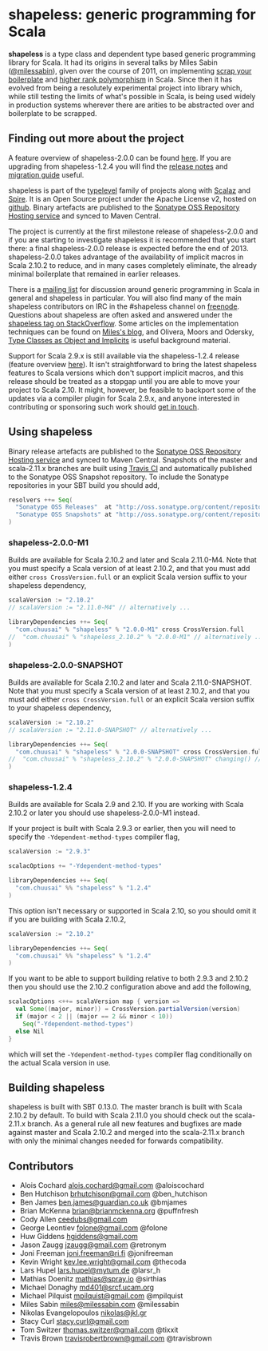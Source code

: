 # shapeless: generic programming for Scala

**shapeless** is a type class and dependent type based generic programming library for Scala. It had its origins in
several talks by Miles Sabin ([@milessabin][milessabin]), given over the course of 2011, on implementing [scrap your
boilerplate][syb] and [higher rank polymorphism][higherrank] in Scala. Since then it has evolved from being a resolutely
experimental project into library which, while still testing the limits of what's possible in Scala, is being used
widely in production systems wherever there are arities to be abstracted over and boilerplate to be scrapped. 

## Finding out more about the project

A feature overview of shapeless-2.0.0 can be found [here][features200m1]. If you are upgrading from shapeless-1.2.4 you
will find the [release notes][relnotes] and [migration guide][migration] useful.

shapeless is part of the [typelevel][] family of projects along with [Scalaz][scalaz] and [Spire][spire]. It is an Open
Source project under the Apache License v2, hosted on [github][source]. Binary artefacts are published to the [Sonatype
OSS Repository Hosting service][sonatype] and synced to Maven Central.

The project is currently at the first milestone release of shapeless-2.0.0 and if you are starting to investigate
shapeless it is recommended that you start there: a final shapeless-2.0.0 release is expected before the end of 2013.
shapeless-2.0.0 takes advantage of the availability of implicit macros in Scala 2.10.2 to reduce, and in many cases
completely eliminate, the already minimal boilerplate that remained in earlier releases.

There is a [mailing list][group] for discussion around generic programming in Scala in general and shapeless in
particular. You will also find many of the main shapeless contributors on IRC in the #shapeless channel on
[freenode][irc]. Questions about shapeless are often asked and answered under the [shapeless tag on StackOverflow][so].
Some articles on the implementation techniques can be found on [Miles's blog][blog], and Olivera, Moors and Odersky,
[Type Classes as Object and Implicits][tcoi] is useful background material.

Support for Scala 2.9.x is still available via the shapeless-1.2.4 release (feature overview [here][features124]). It
isn't straightforward to bring the latest shapeless features to Scala versions which don't support implicit macros, and
this release should be treated as a stopgap until you are able to move your project to Scala 2.10. It might, however, be
feasible to backport some of the updates via a compiler plugin for Scala 2.9.x, and anyone interested in contributing or
sponsoring such work should [get in touch](mailto:miles@milessabin.com).

[features200m1]: https://github.com/milessabin/shapeless/wiki/Feature-overview:-shapeless-2.0.0-M1
[features124]: https://github.com/milessabin/shapeless/wiki/Feature-overview:-shapeless-1.2.4
[relnotes]: https://github.com/milessabin/shapeless/wiki/Release-notes:-shapeless-2.0.0-M1
[migration]: https://github.com/milessabin/shapeless/wiki/Migration-guide:-shapeless-1.2.4-to-2.0.0 
[milessabin]: https://twitter.com/milessabin
[syb]: http://research.microsoft.com/en-us/um/people/simonpj/papers/hmap/
[higherrank]: http://www.cs.rutgers.edu/~ccshan/cs252/usage.pdf
[typelevel]: http://typelevel.org/
[scalaz]: https://github.com/scalaz/scalaz
[spire]: https://github.com/non/spire
[tcoi]: http://ropas.snu.ac.kr/~bruno/papers/TypeClasses.pdf
[source]: https://github.com/milessabin/shapeless
[sonatype]: https://oss.sonatype.org/index.html#nexus-search;quick~shapeless
[wiki]: https://github.com/milessabin/shapeless/wiki
[group]: https://groups.google.com/group/shapeless-dev
[so]: http://stackoverflow.com/questions/tagged/shapeless
[irc]: http://freenode.net/
[blog]: http://www.chuusai.com/blog

## Using shapeless

Binary release artefacts are published to the [Sonatype OSS Repository Hosting service][sonatype] and synced to Maven
Central. Snapshots of the master and scala-2.11.x branches are built using [Travis CI][ci] and automatically published
to the Sonatype OSS Snapshot repository. To include the Sonatype repositories in your SBT build you should add,

```scala
resolvers ++= Seq(
  "Sonatype OSS Releases"  at "http://oss.sonatype.org/content/repositories/releases/",
  "Sonatype OSS Snapshots" at "http://oss.sonatype.org/content/repositories/snapshots/"
)
```

[ci]: https://travis-ci.org/milessabin/shapeless

### shapeless-2.0.0-M1

Builds are available for Scala 2.10.2 and later and Scala 2.11.0-M4. Note that you must specify a Scala version of at
least 2.10.2, and that you must add either `cross CrossVersion.full` or an explicit Scala version suffix to your
shapeless dependency,

```scala
scalaVersion := "2.10.2"
// scalaVersion := "2.11.0-M4" // alternatively ...

libraryDependencies ++= Seq(
  "com.chuusai" % "shapeless" % "2.0.0-M1" cross CrossVersion.full
//  "com.chuusai" % "shapeless_2.10.2" % "2.0.0-M1" // alternatively ...
)
```


### shapeless-2.0.0-SNAPSHOT

Builds are available for Scala 2.10.2 and later and Scala 2.11.0-SNAPSHOT. Note that you must specify a Scala version of
at least 2.10.2, and that you must add either `cross CrossVersion.full` or an explicit Scala version suffix to your
shapeless dependency,

```scala
scalaVersion := "2.10.2"
// scalaVersion := "2.11.0-SNAPSHOT" // alternatively ...

libraryDependencies ++= Seq(
  "com.chuusai" % "shapeless" % "2.0.0-SNAPSHOT" cross CrossVersion.full changing()
//  "com.chuusai" % "shapeless_2.10.2" % "2.0.0-SNAPSHOT" changing() // alternatively ...
)
```

### shapeless-1.2.4

Builds are available for Scala 2.9 and 2.10. If you are working with Scala 2.10.2 or later you should use
shapeless-2.0.0-M1 instead.

If your project is built with Scala 2.9.3 or earlier, then you will need to specify the `-Ydependent-method-types`
compiler flag,

```scala
scalaVersion := "2.9.3"

scalacOptions += "-Ydependent-method-types"

libraryDependencies ++= Seq(
  "com.chuusai" %% "shapeless" % "1.2.4"
)
```

This option isn't necessary or supported in Scala 2.10, so you should omit it if you are building with Scala 2.10.2,

```scala
scalaVersion := "2.10.2"

libraryDependencies ++= Seq(
  "com.chuusai" %% "shapeless" % "1.2.4"
)
```

If you want to be able to support building relative to both 2.9.3 and 2.10.2 then you should use the 2.10.2
configuration above and add the following,
 
```scala
scalacOptions <++= scalaVersion map { version =>
  val Some((major, minor)) = CrossVersion.partialVersion(version)
  if (major < 2 || (major == 2 && minor < 10)) 
    Seq("-Ydependent-method-types")
  else Nil
}
```

which will set the `-Ydependent-method-types` compiler flag conditionally on the actual Scala version in use.

## Building shapeless

shapeless is built with SBT 0.13.0. The master branch is built with Scala 2.10.2 by default. To build with Scala 2.11.0
you should check out the scala-2.11.x branch. As a general rule all new features and bugfixes are made against master
and Scala 2.10.2 and merged into the scala-2.11.x branch with only the minimal changes needed for forwards
compatibility.

## Contributors

+ Alois Cochard <alois.cochard@gmail.com> @aloiscochard
+ Ben Hutchison <brhutchison@gmail.com> @ben_hutchison
+ Ben James <ben.james@guardian.co.uk> @bmjames
+ Brian McKenna <brian@brianmckenna.org> @puffnfresh
+ Cody Allen <ceedubs@gmail.com>
+ George Leontiev <folone@gmail.com> @folone
+ Huw Giddens <hgiddens@gmail.com>
+ Jason Zaugg <jzaugg@gmail.com> @retronym
+ Joni Freeman <joni.freeman@ri.fi> @jonifreeman
+ Kevin Wright <kev.lee.wright@gmail.com> @thecoda
+ Lars Hupel <lars.hupel@mytum.de> @larsr_h
+ Mathias Doenitz <mathias@spray.io> @sirthias
+ Michael Donaghy <md401@srcf.ucam.org>
+ Michael Pilquist <mpilquist@gmail.com> @mpilquist
+ Miles Sabin <miles@milessabin.com> @milessabin
+ Nikolas Evangelopoulos <nikolas@jkl.gr> 
+ Stacy Curl <stacy.curl@gmail.com>
+ Tom Switzer <thomas.switzer@gmail.com> @tixxit
+ Travis Brown <travisrobertbrown@gmail.com> @travisbrown

